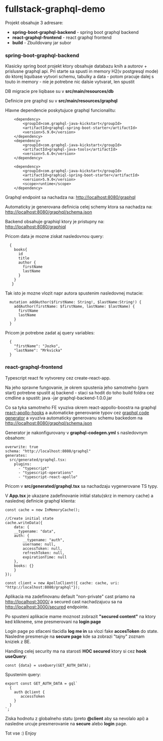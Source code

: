 # fullstack-graphql-demo

Projekt obsahuje 3 adresare:

* **spring-boot-graphql-backend** - spring boot graphql backend
* **react-graphql-frontend** - react graphql frontend
* **build** - Zbuildovany jar subor


### spring-boot-graphql-backend

Klasicky spring boot projekt ktory obsahuje databazu knih a autorov + prislusne graphql api.
Pri starte sa spusti in memory H2(v postgresql mode) do ktorej liquibase vytvori schemu, tabulky a data - potom pracuje dalej s touto in memory - nie je potrebne nic dalsie vytvarat, len spustit

DB migracie pre liqibase su v **src/main/resources/db**

Definicie pre graphql su v **src/main/resources/graphql**

Hlavne dependencie poskytujuce graphql funcionalitu:

    	<dependency>
			<groupId>com.graphql-java-kickstart</groupId>
			<artifactId>graphql-spring-boot-starter</artifactId>
			<version>5.9.0</version>
		</dependency>
		<dependency>
			<groupId>com.graphql-java-kickstart</groupId>
			<artifactId>graphql-java-tools</artifactId>
			<version>5.6.0</version>
		</dependency>

		<dependency>
			<groupId>com.graphql-java-kickstart</groupId>
			<artifactId>graphiql-spring-boot-starter</artifactId>
			<version>5.9.0</version>
			<scope>runtime</scope>
		</dependency>

Graphql endpoint sa nachadza na: [http://localhost:8080/graphql](http://localhost:8080/graphql)

Automaticky je generovana definicia celej schemy ktora sa nachadza na: [http://localhost:8080/graphql/schema.json](http://localhost:8080/graphql/schema.json)




Backend obsahuje graphiql ktory je pristupny na: [http://localhost:8080/graphiql](http://localhost:8080/graphiql)

Pricom data je mozne ziskat nasledovnou query:

      {
        books{
          id
          title
          author {
            firstName
            lastName
          }
        }
       }

Tak isto je mozne vlozit napr autora spustenim nasledovnej mutacie:

      mutation addAuthor($firstName: String!, $lastName:String!) {
        addAuthor(firstName: $firstName, lastName: $lastName) {
          firstName
          lastName
        }
      }

Pricom je potrebne zadat aj query variables:
      
      {
        "firstName": "Jozko",
        "lastName": "Mrkvicka"
      }
      

### react-graphql-frontend

Typescript react fe vytvoreny cez create-react-app.

Na jeho spravne fungovanie, je okrem spustenia jeho samotneho (yarn start) potrebne spustit aj backend - staci sa hodit do toho build foldra cez cmdline a spustit: java -jar graphql-backend-1.0.0.jar

Co sa tyka samotneho FE vyuziva okrem react-appollo-boostra na graphql [react-apollo-hooks](https://github.com/trojanowski/react-apollo-hooks) a automaticke generovanie typov cez [graphql code generator](https://graphql-code-generator.com/) a vyuziva automaticky generovanu schemu backedom na [http://localhost:8080/graphql/schema.json](http://localhost:8080/graphql/schema.json)

Generator je nakonfigurovany v **graphql-codegen.yml** s nasledovnym obsahom:

	overwrite: true
	schema: "http://localhost:8080/graphql"
	generates:
	  src/generated/graphql.tsx:
	    plugins:
	      - "typescript"
	      - "typescript-operations"
	      - "typescript-react-apollo"
	      
Pricom v **src/generated/graphql.tsx** sa nachadzaju vygenerovane TS typy.

V **App.tsx** je ukazane zadefinovanie initial statu(skrz in memory cache) a naslednej definicie graphql klienta:

	const cache = new InMemoryCache();

	//Create initial state
	cache.writeData({
	    data: {
		__typename: "data",
		auth: {
		    __typename: "auth",
		    username: null,
		    accessToken: null,
		    refreshToken: null,
		    expirationTime: null
		},
		books: {}
	    }
	});

	const client = new ApolloClient({ cache: cache, uri: "http://localhost:8080/graphql"});
	
Aplikacia ma zadefinovanu default "non-private" cast priamo na [http://localhost:3000/](http://localhost:3000/) a secured cast nachadzajucu sa na [http://localhost:3000/secured](http://localhost:3000/secured) endpointe.

Po spusteni aplikacie mame moznost zobrazit **"secured content"** na ktory ked klikneme, sme presmerovani na **login page**

Login page po stlaceni tlacidla **log me in** sa vlozi fake **accesToken** do state. Nasledne presmeruje na **secure page** kde sa zobrazi "tajny" zoznam kniziek z BE.

Handling celej security ma na starosti **HOC secured** ktory si cez **hook useQuery**:

	const {data} = useQuery(GET_AUTH_DATA);
	
Spustenim query: 

	export const GET_AUTH_DATA = gql`
	  {
	    auth @client {
	       accessToken 
	    }
	  }
	`;

Ziska hodnotu z globalneho statu (preto **@client** aby sa nevolalo api) a nasledne urcuje presmerovanie na **secure** alebo **login** page.

Tot vse :) Enjoy
	






